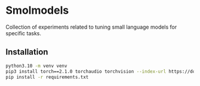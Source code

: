 # Smolmodels

Collection of experiments related to tuning small language models for specific tasks.

## Installation

```bash
python3.10 -m venv venv
pip3 install torch==2.1.0 torchaudio torchvision --index-url https://download.pytorch.org/whl/cu121
pip install -r requirements.txt
```